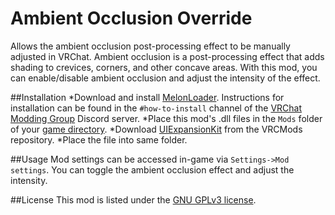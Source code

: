 # Ambient Occlusion Override
Allows the ambient occlusion post-processing effect to be manually adjusted in VRChat. Ambient occlusion is a post-processing effect that adds shading to crevices, corners, and other concave areas. With this mod, you can enable/disable ambient occlusion and adjust the intensity of the effect.

##Installation
*Download and install [MelonLoader](https://www.melonwiki.xyz). Instructions for installation can be found in the `#how-to-install` channel of the [VRChat Modding Group](https://discord.gg/2Wn3N2P) Discord server.
*Place this mod's .dll files in the `Mods` folder of your [game directory](https://support.steampowered.com/kb_article.php?ref=7418-YUBN-8129).
*Download [UIExpansionKit](https://github.com/knah/VRCMods/releases/) from the VRCMods repository.
*Place the file into same folder.

##Usage
Mod settings can be accessed in-game via `Settings->Mod settings`. You can toggle the ambient occlusion effect and adjust the intensity.

##License
This mod is listed under the [GNU GPLv3 license](https://github.com/Xerolide/Ambient-Occlusion-Override/blob/main/LICENSE).
